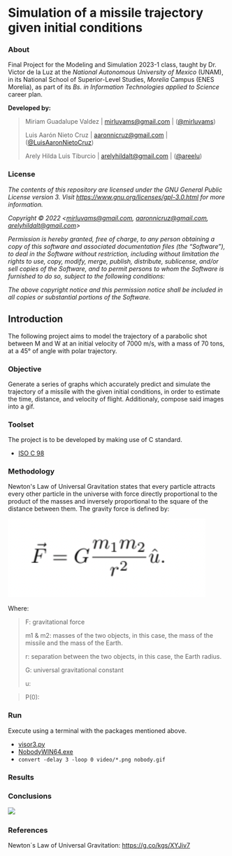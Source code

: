 # Simulation of a missile trajectory given initial conditions
### About
Final Project for the Modeling and Simulation 2023-1 class, taught by Dr. Victor de la Luz at the _National Autonomous University of Mexico_ (UNAM), in its  National School of Superior-Level Studies, _Morelia_ Campus (ENES Morelia), as part of its _Bs. in Information Technologies applied to Science_ career plan.

**Developed by:**
> 
> Miriam Guadalupe Valdez | mirluvams@gmail.com | ([@mirluvams](https://github.com/mirluvams))
> 
> Luis Aarón Nieto Cruz | aaronnicruz@gmail.com | ([@LuisAaronNietoCruz](https://github.com/LuisAaronNietoCruz))
> 
> Arely Hilda Luis Tiburcio  | arelyhildalt@gmail.com | ([@areelu](https://github.com/areelu))


### License

*The contents of this repository are licensed under the GNU General Public License version 3. Visit https://www.gnu.org/licenses/gpl-3.0.html for more information.*

*Copyright © 2022 <mirluvams@gmail.com, aaronnicruz@gmail.com, arelyhildalt@gmail.com>*

*Permission is hereby granted, free of charge, to any person obtaining a copy of this software and associated documentation files (the “Software”), to deal in the Software without restriction, including without limitation the rights to use, copy, modify, merge, publish, distribute, sublicense, and/or sell copies of the Software, and to permit persons to whom the Software is furnished to do so, subject to the following conditions:*

*The above copyright notice and this permission notice shall be included in all copies or substantial portions of the Software.*


## Introduction
The following project aims to model the trajectory of a parabolic shot between M and W at an initial velocity of 7000 m/s, with a mass of 70 tons, at a 45° of angle with polar trajectory.

### Objective
Generate a series of graphs which accurately predict and simulate the trajectory of a missile with the given initial conditions, in order to estimate the time, distance, and velocity of flight. Additionaly, compose said images into a gif.


### Toolset
The project is to be developed by making use of C standard.
* [ISO C 98](https://www.iso.org/standards.html)

### Methodology
Newton's Law of Universal Gravitation states that every particle attracts every other particle in the universe with force directly proportional to the product of the masses and inversely proportional to the square of the distance between them. The gravity force is defined by:

![](gravity_force.png)


Where:
> F: gravitational force
> 
> m1 & m2: masses of the two objects, in this case, the mass of the missile and the mass of the Earth.
> 
> r: separation between the two objects, in this case, the Earth radius.
> 
> G: universal gravitational constant
> 
>u:
>

>
> P(0): 

### Run
Execute using a terminal with the packages mentioned above. 
* [visor3.py](visor3d.py)
* [NobodyWIN64.exe](NobodyWIN64.exe)
* `convert -delay 3 -loop 0 video/*.png nobody.gif`


### Results

### Conclusions
![](NO_nbody.gif)

### References 
Newton´s Law of Universal Gravitation: https://g.co/kgs/XYJiv7



